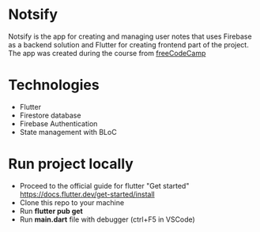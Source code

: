 # Notsify

Notsify is the app for creating and managing user notes that uses Firebase as a backend solution and Flutter for creating frontend part of the project.
The app was created during the course from [freeCodeCamp](https://www.youtube.com/watch?v=VPvVD8t02U8)

# Technologies

- Flutter
- Firestore database
- Firebase Authentication
- State management with BLoC

# Run project locally

- Proceed to the official guide for flutter "Get started" https://docs.flutter.dev/get-started/install
- Clone this repo to your machine
- Run **flutter pub get**
- Run **main.dart** file with debugger (ctrl+F5 in VSCode)
